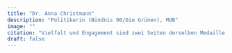 ```yaml
---
title: "Dr. Anna Christmann"
description: "Politikerin (Bündnis 90/Die Grünen), MdB"
image: ""
citation: "Vielfalt und Engagement sind zwei Seiten derselben Medaille: Nur, wenn sich viele verschiedene Menschen in die Gesellschaft einbringen, wird sie vielfältig sein und bleiben. Genau das passiert bei GoVolunteer! Wir können gar nicht genug solcher Projekte gebrauchen, die eine Teilhabe aller an der Gemeinschaft ermöglichen."
draft: false
---
```

